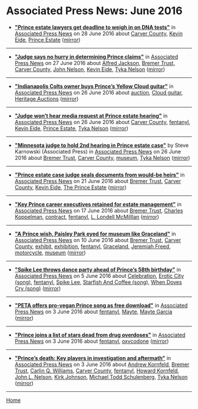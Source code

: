 # Associated Press News: June 2016

 - [**"Prince estate lawyers get deadline to weigh in on DNA tests"**](https://apnews.com/3000566d908b457fb4329be42fdf45d7) in [Associated Press News](https://apnews.com/) on 28 June 2016 about [Carver County](../../topics/carver-county/index.md), [Kevin Eide](../../topics/kevin-eide/index.md), [Prince Estate](../../topics/prince-estate/index.md) ([mirror](https://web.archive.org/web/*/https://apnews.com/3000566d908b457fb4329be42fdf45d7))

----

 - [**"Judge says no hurry in determining Prince claims"**](https://apnews.com/9aed6516c0bf48d28349462372cdec58) in [Associated Press News](https://apnews.com/) on 27 June 2016 about [Alfred Jackson](../../topics/alfred-jackson/index.md), [Bremer Trust](../../topics/bremer-trust/index.md), [Carver County](../../topics/carver-county/index.md), [John Nelson](../../topics/john-nelson/index.md), [Kevin Eide](../../topics/kevin-eide/index.md), [Tyka Nelson](../../topics/tyka-nelson/index.md) ([mirror](https://web.archive.org/web/*/https://apnews.com/9aed6516c0bf48d28349462372cdec58))

----

 - [**"Indianapolis Colts owner buys Prince’s Yellow Cloud guitar"**](https://apnews.com/c4ba9354d4934e29a41a0a0777210daa) in [Associated Press News](https://apnews.com/) on 26 June 2016 about [auction](../../topics/auction/index.md), [Cloud guitar](../../topics/cloud-guitar/index.md), [Heritage Auctions](../../topics/heritage-auctions/index.md) ([mirror](https://web.archive.org/web/*/https://apnews.com/c4ba9354d4934e29a41a0a0777210daa))

----

 - [**"Judge won’t hear media request at Prince estate hearing"**](https://apnews.com/46d343aa279c4a019185384eac591183) in [Associated Press News](https://apnews.com/) on 26 June 2016 about [Carver County](../../topics/carver-county/index.md), [fentanyl](../../topics/fentanyl/index.md), [Kevin Eide](../../topics/kevin-eide/index.md), [Prince Estate](../../topics/prince-estate/index.md), [Tyka Nelson](../../topics/tyka-nelson/index.md) ([mirror](https://web.archive.org/web/*/https://apnews.com/46d343aa279c4a019185384eac591183))

----

 - [**"Minnesota judge to hold 2nd hearing in Prince estate case"**](https://apnews.com/a82cb099c3514ab59577e03533ea5898) by Steve Karnowski (Associated Press) in [Associated Press News](https://apnews.com/) on 26 June 2016 about [Bremer Trust](../../topics/bremer-trust/index.md), [Carver County](../../topics/carver-county/index.md), [museum](../../topics/museum/index.md), [Tyka Nelson](../../topics/tyka-nelson/index.md) ([mirror](https://web.archive.org/web/*/https://apnews.com/a82cb099c3514ab59577e03533ea5898))

----

 - [**"Prince estate case judge seals documents from would-be heirs"**](https://apnews.com/7e844fbac2e1494aba98260e58389710) in [Associated Press News](https://apnews.com/) on 21 June 2016 about [Bremer Trust](../../topics/bremer-trust/index.md), [Carver County](../../topics/carver-county/index.md), [Kevin Eide](../../topics/kevin-eide/index.md), [The Prince Estate](../../topics/the-prince-estate/index.md) ([mirror](https://web.archive.org/web/*/https://apnews.com/7e844fbac2e1494aba98260e58389710))

----

 - [**"Key Prince career executives retained for estate management"**](https://apnews.com/9f07ae56d500460b9732713431643fb5) in [Associated Press News](https://apnews.com/) on 17 June 2016 about [Bremer Trust](../../topics/bremer-trust/index.md), [Charles Koppelman](../../topics/charles-koppelman/index.md), [contract](../../topics/contract/index.md), [fentanyl](../../topics/fentanyl/index.md), [L. Londell McMilllan](../../topics/l-londell-mcmilllan/index.md) ([mirror](https://web.archive.org/web/*/https://apnews.com/9f07ae56d500460b9732713431643fb5))

----

 - [**"A Prince wish, Paisley Park eyed for museum like Graceland"**](https://apnews.com/e126f8cb38574b21b3cf0f5dd0843873) in [Associated Press News](https://apnews.com/) on 10 June 2016 about [Bremer Trust](../../topics/bremer-trust/index.md), [Carver County](../../topics/carver-county/index.md), [exhibit](../../topics/exhibit/index.md), [exhibition](../../topics/exhibition/index.md), [fentanyl](../../topics/fentanyl/index.md), [Graceland](../../topics/graceland/index.md), [Jeremiah Freed](../../topics/jeremiah-freed/index.md), [motorcycle](../../topics/motorcycle/index.md), [museum](../../topics/museum/index.md) ([mirror](https://web.archive.org/web/*/https://apnews.com/e126f8cb38574b21b3cf0f5dd0843873))

----

 - [**"Spike Lee throws dance party ahead of Prince’s 58th birthday"**](https://apnews.com/780ae6981b534a27be2f65bf10470f6e) in [Associated Press News](https://apnews.com/) on 5 June 2016 about [Celebration](../../topics/celebration/index.md), [Erotic City (song)](../../topics/song/erotic-city/index.md), [fentanyl](../../topics/fentanyl/index.md), [Spike Lee](../../topics/spike-lee/index.md), [Starfish And Coffee (song)](../../topics/song/starfish-and-coffee/index.md), [When Doves Cry (song)](../../topics/song/when-doves-cry/index.md) ([mirror](https://web.archive.org/web/*/https://apnews.com/780ae6981b534a27be2f65bf10470f6e))

----

 - [**"PETA offers pro-vegan Prince song as free download"**](https://apnews.com/98096304481044cb87de3d4eb7372c16) in [Associated Press News](https://apnews.com/) on 3 June 2016 about [fentanyl](../../topics/fentanyl/index.md), [Mayte](../../topics/mayte/index.md), [Mayte Garcia](../../topics/mayte-garcia/index.md) ([mirror](https://web.archive.org/web/*/https://apnews.com/98096304481044cb87de3d4eb7372c16))

----

 - [**"Prince joins a list of stars dead from drug overdoses"**](https://apnews.com/953c320120ba4054bc682ff06dceba99) in [Associated Press News](https://apnews.com/) on 3 June 2016 about [fentanyl](../../topics/fentanyl/index.md), [oxycodone](../../topics/oxycodone/index.md) ([mirror](https://web.archive.org/web/*/https://apnews.com/953c320120ba4054bc682ff06dceba99))

----

 - [**"Prince’s death: Key players in investigation and aftermath"**](https://apnews.com/3394aecaa5df4b4a9b7eb5198876c0f7) in [Associated Press News](https://apnews.com/) on 3 June 2016 about [Andrew Kornfeld](../../topics/andrew-kornfeld/index.md), [Bremer Trust](../../topics/bremer-trust/index.md), [Carlin Q. Williams](../../topics/carlin-q-williams/index.md), [Carver County](../../topics/carver-county/index.md), [fentanyl](../../topics/fentanyl/index.md), [Howard Kornfeld](../../topics/howard-kornfeld/index.md), [John L. Nelson](../../topics/john-l-nelson/index.md), [Kirk Johnson](../../topics/kirk-johnson/index.md), [Michael Todd Schulenberg](../../topics/michael-todd-schulenberg/index.md), [Tyka Nelson](../../topics/tyka-nelson/index.md) ([mirror](https://web.archive.org/web/*/https://apnews.com/3394aecaa5df4b4a9b7eb5198876c0f7))

----

[Home](./)
